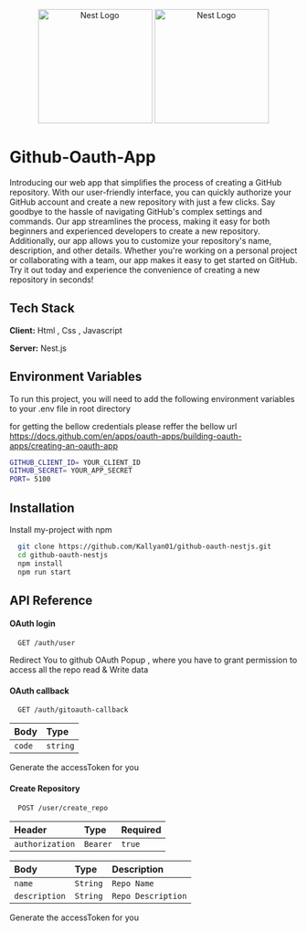 <p align="center">
  <a href="http://nestjs.com/" target="blank"><img src="https://nestjs.com/img/logo-small.svg" width="200" alt="Nest Logo" /></a>
   <a href="http://nestjs.com/" target="blank"><img src="https://github.githubassets.com/images/modules/logos_page/GitHub-Mark.png" width="200" alt="Nest Logo" /></a>
</p>



# Github-Oauth-App

Introducing our web app that simplifies the process of creating a GitHub repository. With our user-friendly interface, you can quickly authorize your GitHub account and create a new repository with just a few clicks. Say goodbye to the hassle of navigating GitHub's complex settings and commands. Our app streamlines the process, making it easy for both beginners and experienced developers to create a new repository. Additionally, our app allows you to customize your repository's name, description, and other details. Whether you're working on a personal project or collaborating with a team, our app makes it easy to get started on GitHub. Try it out today and experience the convenience of creating a new repository in seconds!


## Tech Stack

**Client:**  Html , Css , Javascript

**Server:** Nest.js


## Environment Variables

To run this project, you will need to add the following environment variables to your .env file in root directory

for getting the bellow credentials please reffer the bellow url 
https://docs.github.com/en/apps/oauth-apps/building-oauth-apps/creating-an-oauth-app


```bash
GITHUB_CLIENT_ID= YOUR_CLIENT_ID
GITHUB_SECRET= YOUR_APP_SECRET
PORT= 5100
```
## Installation

Install my-project with npm

```bash
  git clone https://github.com/Kallyan01/github-oauth-nestjs.git
  cd github-oauth-nestjs
  npm install
  npm run start
```
    
## API Reference

#### OAuth login

```http
  GET /auth/user
```
Redirect You to github OAuth Popup , where you have to grant permission to access all the repo read & Write data

#### OAuth callback

```http
  GET /auth/gitoauth-callback
```

| Body | Type     | 
| :-------- | :------- | 
| `code`      | `string` 

Generate the accessToken for you 

#### Create Repository

```http
  POST /user/create_repo
```

| Header | Type     |  Required| 
| :-------- | :------- |  :------- | 
| `authorization`      | `Bearer` | `true` 

| Body | Type     |  Description| 
| :-------- | :------- |  :------- | 
| `name`      | `String` | `Repo Name`
| `description`      | `String` | `Repo Description` 

Generate the accessToken for you 





